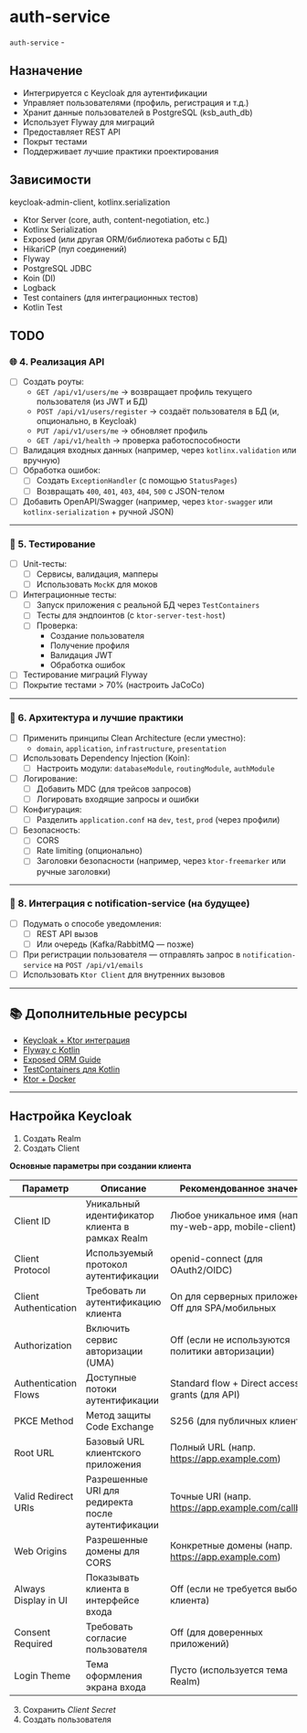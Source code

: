 # auth-service

`auth-service` - 

## Назначение
- Интегрируется с Keycloak для аутентификации
- Управляет пользователями (профиль, регистрация и т.д.)
- Хранит данные пользователей в PostgreSQL (ksb_auth_db)
- Использует Flyway для миграций
- Предоставляет REST API
- Покрыт тестами
- Поддерживает лучшие практики проектирования

## Зависимости
keycloak-admin-client, kotlinx.serialization

- Ktor Server (core, auth, content-negotiation, etc.)
- Kotlinx Serialization
- Exposed (или другая ORM/библиотека работы с БД)
- HikariCP (пул соединений)
- Flyway
- PostgreSQL JDBC
- Koin (DI)
- Logback
- Test containers (для интеграционных тестов)
- Kotlin Test

## TODO

### 🌐 4. Реализация API

- [ ] Создать роуты:
    - `GET /api/v1/users/me` → возвращает профиль текущего пользователя (из JWT и БД)
    - `POST /api/v1/users/register` → создаёт пользователя в БД (и, опционально, в Keycloak)
    - `PUT /api/v1/users/me` → обновляет профиль
    - `GET /api/v1/health` → проверка работоспособности
- [ ] Валидация входных данных (например, через `kotlinx.validation` или вручную)
- [ ] Обработка ошибок:
    - [ ] Создать `ExceptionHandler` (с помощью `StatusPages`)
    - [ ] Возвращать `400`, `401`, `403`, `404`, `500` с JSON-телом
- [ ] Добавить OpenAPI/Swagger (например, через `ktor-swagger` или `kotlinx-serialization` + ручной JSON)

---

### 🧪 5. Тестирование

- [ ] Unit-тесты:
    - [ ] Сервисы, валидация, мапперы
    - [ ] Использовать `MockK` для моков
- [ ] Интеграционные тесты:
    - [ ] Запуск приложения с реальной БД через `TestContainers`
    - [ ] Тесты для эндпоинтов (с `ktor-server-test-host`)
    - [ ] Проверка:
        - Создание пользователя
        - Получение профиля
        - Валидация JWT
        - Обработка ошибок
- [ ] Тестирование миграций Flyway
- [ ] Покрытие тестами > 70% (настроить JaCoCo)

---

### 🧱 6. Архитектура и лучшие практики

- [ ] Применить принципы Clean Architecture (если уместно):
    - `domain`, `application`, `infrastructure`, `presentation`
- [ ] Использовать Dependency Injection (Koin):
    - [ ] Настроить модули: `databaseModule`, `routingModule`, `authModule`
- [ ] Логирование:
    - [ ] Добавить MDC (для трейсов запросов)
    - [ ] Логировать входящие запросы и ошибки
- [ ] Конфигурация:
    - [ ] Разделить `application.conf` на `dev`, `test`, `prod` (через профили)
- [ ] Безопасность:
    - [ ] CORS
    - [ ] Rate limiting (опционально)
    - [ ] Заголовки безопасности (например, через `ktor-freemarker` или ручные заголовки)

---

### 🔄 8. Интеграция с notification-service (на будущее)

- [ ] Подумать о способе уведомления:
    - [ ] REST API вызов
    - [ ] Или очередь (Kafka/RabbitMQ — позже)
- [ ] При регистрации пользователя — отправлять запрос в `notification-service` на `POST /api/v1/emails`
- [ ] Использовать `Ktor Client` для внутренних вызовов

---

## 📚 Дополнительные ресурсы

- [Keycloak + Ktor интеграция](https://ktor.io/docs/jwt.html)
- [Flyway с Kotlin](https://flywaydb.org/documentation/usage/api/)
- [Exposed ORM Guide](https://github.com/JetBrains/Exposed)
- [TestContainers для Kotlin](https://www.testcontainers.org/modules/databases/postgresql/)
- [Ktor + Docker](https://ktor.io/docs/docker.html)

---

## Настройка Keycloak

1. Создать Realm
2. Создать Client

**Основные параметры при создании клиента**

| Параметр                | Описание                                           | Рекомендованное значение                               |
|-------------------------|----------------------------------------------------|--------------------------------------------------------|
| Client ID               | Уникальный идентификатор клиента в рамках Realm    | Любое уникальное имя (напр. my-web-app, mobile-client) |
| Client Protocol         | Используемый протокол аутентификации               | openid-connect (для OAuth2/OIDC)                       |
| Client Authentication   | Требовать ли аутентификацию клиента                | On для серверных приложений, Off для SPA/мобильных     |
| Authorization           | Включить сервис авторизации (UMA)                  | Off (если не используются политики авторизации)        |
| Authentication Flows    | Доступные потоки аутентификации                    | Standard flow + Direct access grants (для API)         |
| PKCE Method             | Метод защиты Code Exchange                         | S256 (для публичных клиентов)                          |
| Root URL	               | Базовый URL клиентского приложения                 | Полный URL (напр. https://app.example.com)             |
| Valid Redirect URIs     | Разрешенные URI для редиректа после аутентификации | Точные URI (напр. https://app.example.com/callback)    |
| Web Origins             | Разрешенные домены для CORS                        | Конкретные домены (напр. https://app.example.com)      |
| Always Display in UI    | Показывать клиента в интерфейсе входа              | Off (если не требуется выбор клиента)                  |
| Consent Required        | Требовать согласие пользователя                    | Off (для доверенных приложений)                        |
| Login Theme             | Тема оформления экрана входа	                      | Пусто (используется тема Realm)                        | 

3. Сохранить *Client Secret*
4. Создать пользователя
